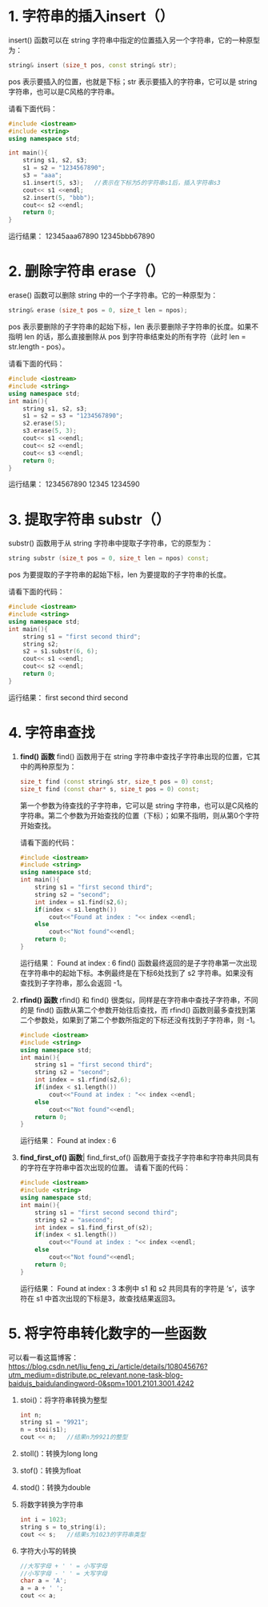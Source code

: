 # 1. 字符串的插入insert（）

insert() 函数可以在 string 字符串中指定的位置插入另一个字符串，它的一种原型为：

```c++
string& insert (size_t pos, const string& str);
```

pos 表示要插入的位置，也就是下标；str 表示要插入的字符串，它可以是 string 字符串，也可以是C风格的字符串。

请看下面代码：

```c++
#include <iostream>
#include <string>
using namespace std;

int main(){
    string s1, s2, s3;
    s1 = s2 = "1234567890";
    s3 = "aaa";
    s1.insert(5, s3);	//表示在下标为5的字符串s1后，插入字符串s3
    cout<< s1 <<endl;
    s2.insert(5, "bbb");
    cout<< s2 <<endl;
    return 0;
}
```

运行结果：
12345aaa67890
12345bbb67890



# 2. 删除字符串 erase（）

erase() 函数可以删除 string 中的一个子字符串。它的一种原型为：

```c++
string& erase (size_t pos = 0, size_t len = npos);
```

pos 表示要删除的子字符串的起始下标，len 表示要删除子字符串的长度。如果不指明 len 的话，那么直接删除从 pos 到字符串结束处的所有字符（此时 len = str.length - pos）。

请看下面的代码：

```c++
#include <iostream>
#include <string>
using namespace std;
int main(){
    string s1, s2, s3;
    s1 = s2 = s3 = "1234567890";
    s2.erase(5);
    s3.erase(5, 3);
    cout<< s1 <<endl;
    cout<< s2 <<endl;
    cout<< s3 <<endl;
    return 0;
}
```

运行结果：
1234567890
12345
1234590



# 3. 提取字符串 substr（）

substr() 函数用于从 string 字符串中提取子字符串，它的原型为：

```c++
string substr (size_t pos = 0, size_t len = npos) const;
```

pos 为要提取的子字符串的起始下标，len 为要提取的子字符串的长度。



请看下面的代码：

```c++
#include <iostream>
#include <string>
using namespace std;
int main(){
    string s1 = "first second third";
    string s2;
    s2 = s1.substr(6, 6);
    cout<< s1 <<endl;
    cout<< s2 <<endl;
    return 0;
}
```

运行结果：
first second third
second



# 4. 字符串查找 

1. **find() 函数**
   find() 函数用于在 string 字符串中查找子字符串出现的位置，它其中的两种原型为：

   ```c++
   size_t find (const string& str, size_t pos = 0) const;
   size_t find (const char* s, size_t pos = 0) const;
   ```

   第一个参数为待查找的子字符串，它可以是 string 字符串，也可以是C风格的字符串。第二个参数为开始查找的位置（下标）；如果不指明，则从第0个字符开始查找。
   

   请看下面的代码：

   ```c++
   #include <iostream>
   #include <string>
   using namespace std;
   int main(){
       string s1 = "first second third";
       string s2 = "second";
       int index = s1.find(s2,6);
       if(index < s1.length())
           cout<<"Found at index : "<< index <<endl;
       else
           cout<<"Not found"<<endl;
       return 0;
   }
   ```

   运行结果：
   Found at index : 6
   find() 函数最终返回的是子字符串第一次出现在字符串中的起始下标。本例最终是在下标6处找到了 s2 字符串。如果没有查找到子字符串，那么会返回 -1。

2. **rfind() 函数**
   rfind() 和 find() 很类似，同样是在字符串中查找子字符串，不同的是 find() 函数从第二个参数开始往后查找，而 rfind() 函数则最多查找到第二个参数处，如果到了第二个参数所指定的下标还没有找到子字符串，则 -1。

   ```c++
   #include <iostream>
   #include <string>
   using namespace std;
   int main(){
       string s1 = "first second third";
       string s2 = "second";
       int index = s1.rfind(s2,6);
       if(index < s1.length())
           cout<<"Found at index : "<< index <<endl;
       else
           cout<<"Not found"<<endl;
       return 0;
   }
   ```

   运行结果：
   Found at index : 6

3. **find_first_of() 函数**|
   find_first_of() 函数用于查找子字符串和字符串共同具有的字符在字符串中首次出现的位置。
   请看下面的代码：

   ```c++
   #include <iostream>
   #include <string>
   using namespace std;
   int main(){
       string s1 = "first second second third";
       string s2 = "asecond";
       int index = s1.find_first_of(s2);
       if(index < s1.length())
           cout<<"Found at index : "<< index <<endl;
       else
           cout<<"Not found"<<endl;
       return 0;
   }
   ```

   运行结果：
   Found at index : 3
   本例中 s1 和 s2 共同具有的字符是 ’s’，该字符在 s1 中首次出现的下标是3，故查找结果返回3。

# 5. 将字符串转化数字的一些函数

可以看一看这篇博客：https://blog.csdn.net/liu_feng_zi_/article/details/108045676?utm_medium=distribute.pc_relevant.none-task-blog-baidujs_baidulandingword-0&spm=1001.2101.3001.4242

1. stoi()：将字符串转换为整型

   ```c++
   int n;
   string s1 = "9921";
   n = stoi(s1);	
   cout << n;	//结果n为9921的整型
   ```

2. stoll()：转换为long long

3. stof()：转换为float

4. stod()：转换为double

5. 将数字转换为字符串

   ```c++
   int i = 1023;
   string s = to_string(i);
   cout << s;	//结果s为1023的字符串类型
   ```

6. 字符大小写的转换

   ```c++
   //大写字母 + ' ' = 小写字母
   //小写字母 - ' ' = 大写字母
   char a = 'A';
   a = a + ' ';
   cout << a;
   ```

   